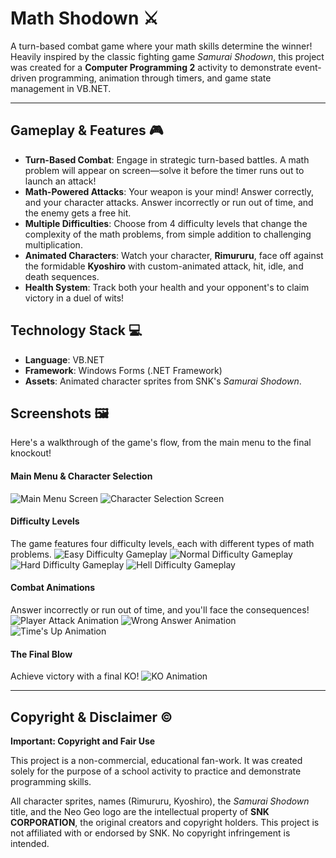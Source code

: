 # Math Shodown ⚔️

A turn-based combat game where your math skills determine the winner! Heavily inspired by the classic fighting game *Samurai Shodown*, this project was created for a **Computer Programming 2** activity to demonstrate event-driven programming, animation through timers, and game state management in VB.NET.

---

## Gameplay & Features 🎮

-   **Turn-Based Combat**: Engage in strategic turn-based battles. A math problem will appear on screen—solve it before the timer runs out to launch an attack!
-   **Math-Powered Attacks**: Your weapon is your mind! Answer correctly, and your character attacks. Answer incorrectly or run out of time, and the enemy gets a free hit.
-   **Multiple Difficulties**: Choose from 4 difficulty levels that change the complexity of the math problems, from simple addition to challenging multiplication.
-   **Animated Characters**: Watch your character, **Rimururu**, face off against the formidable **Kyoshiro** with custom-animated attack, hit, idle, and death sequences.
-   **Health System**: Track both your health and your opponent's to claim victory in a duel of wits!

## Technology Stack 💻

-   **Language**: VB.NET
-   **Framework**: Windows Forms (.NET Framework)
-   **Assets**: Animated character sprites from SNK's *Samurai Shodown*.

## Screenshots 🖼️

Here's a walkthrough of the game's flow, from the main menu to the final knockout!

#### Main Menu & Character Selection
![Main Menu Screen](MathShodown/screenshots/MainMenu.png)
![Character Selection Screen](MathShodown/screenshots/CharacterSelection.png)

#### Difficulty Levels
The game features four difficulty levels, each with different types of math problems.
![Easy Difficulty Gameplay](MathShodown/screenshots/EasyDifficulty.png)
![Normal Difficulty Gameplay](MathShodown/screenshots/NormalDifficulty.png)
![Hard Difficulty Gameplay](MathShodown/screenshots/HardDifficulty.png)
![Hell Difficulty Gameplay](MathShodown/screenshots/HellDifficulty.png)

#### Combat Animations
Answer incorrectly or run out of time, and you'll face the consequences!
![Player Attack Animation](MathShodown/screenshots/PlayerAttack.gif)
![Wrong Answer Animation](MathShodown/screenshots/WrongAnswer.gif)
![Time's Up Animation](MathShodown/screenshots/Time'sUp.gif)

#### The Final Blow
Achieve victory with a final KO!
![KO Animation](MathShodown/screenshots/KO.gif)

---

## Copyright & Disclaimer ©️

**Important: Copyright and Fair Use**

This project is a non-commercial, educational fan-work. It was created solely for the purpose of a school activity to practice and demonstrate programming skills.

All character sprites, names (Rimururu, Kyoshiro), the *Samurai Shodown* title, and the Neo Geo logo are the intellectual property of **SNK CORPORATION**, the original creators and copyright holders. This project is not affiliated with or endorsed by SNK. No copyright infringement is intended.
